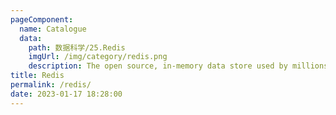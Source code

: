 ```yaml
---
pageComponent: 
  name: Catalogue
  data: 
    path: 数据科学/25.Redis
    imgUrl: /img/category/redis.png
    description: The open source, in-memory data store used by millions of developers as a database, cache, streaming engine, and message broker.
title: Redis
permalink: /redis/
date: 2023-01-17 18:28:00
---
```

